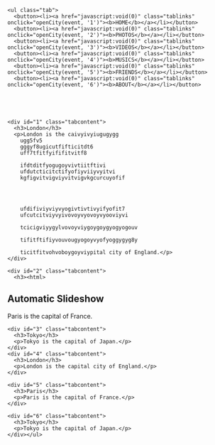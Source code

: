 <title>chaukighat-team</title>
  <style>
  
  body  {
    background-image: url("https://s-media-cache-ak0.pinimg.com/originals/4e/3a/ac/4e3aaccc8ee30b316642211e6d510364.jpg");
    background-color: #cccccc;
}

  
body {font-family: "Lato", sans-serif;}

ul.tab {
    list-style-type: none;
    margin: 0;
    padding: 0;
    overflow: hidden;
    border: 1px solid #33ff00;
    background-color: ;
	
}

/* Float the list items side by side */
ul.tab li {float: center;}

/* Style the links inside the list items */
ul.tab li a {
    display: inline-block;
    color: white;
    text-align: center;
    padding: 20px auto;
    text-decoration: none;
    transition: 0.3s;
    font-size: 20px;
    background-color: #0000ff;
    border: 3px;
    display: inline-block;
    font-size: 39.45px;
    margin: 3px 1px;

}

/* Change background color of links on hover */
ul.tab li a:hover {
    background-color: #33ff00;
}

/* Create an active/current tablink class */
ul.tab li a:focus, .active {
    background-color: #00ff00;
}

/* Style the tab content */
.tabcontent {
display: none;
    padding: auto;
    border: 1px solid #ccc;
    border-top: none;
}
</style>
  <body>


	<ul class="tab">
	  <button><li><a href="javascript:void(0)" class="tablinks" onclick="openCity(event, '1')"><b>HOME</b></a></li></button>
	  <button><li><a href="javascript:void(0)" class="tablinks" onclick="openCity(event, '2')"><b>PHOTOS</b></a></li></button>
	  <button><li><a href="javascript:void(0)" class="tablinks" onclick="openCity(event, '3')"><b>VIDEOS</b></a></li></button>
	  <button><li><a href="javascript:void(0)" class="tablinks" onclick="openCity(event, '4')"><b>MUSICS</b></a></li></button>
	  <button><li><a href="javascript:void(0)" class="tablinks" onclick="openCity(event, '5')"><b>FRIENDS</b></a></li></button>
	  <button><li><a href="javascript:void(0)" class="tablinks" onclick="openCity(event, '6')"><b>ABOUT</b></a></li></button>
	  
	  
	
	  

	<div id="1" class="tabcontent">
	  <h3>London</h3>
	  <p>London is the caivyivyiugugygg
		ugg5fv5
		gggyf8ugicutfifticitdt6
		uff7tfitfyififitvitf8
		
		ifdtditfyogugoyvivtiitftivi
		ufdutcticitctifyofiyviiyvyitvi
		kgfigvitvigviyvitvigvkgcurcuyofif
		
		
		
		
		ufdifiviyviyvyogivtivtivyifyofit7
		ufcutcitviyvyivovoyvyovoyvyooviyvi
		
		tcicigviyygylvovoyviygoygoygyogyogouv
		
		tifitftifiyvouvougyogoyvyofyoggygyg8y
		
		ticitfitvohvoboygoyviypital city of England.</p>
	</div>

	<div id="2" class="tabcontent">
	  <h3><html>
<title>W3.CSS</title>
<meta name="viewport" content="width=device-width, initial-scale=1">
<link rel="stylesheet" href="http://www.w3schools.com/lib/w3.css">
<style>
.mySlides {display:none;}
</style>
<body>

<h2 class="w3-center">Automatic Slideshow</h2>

<div class="w3-content w3-section" style="max-width:500px">
  <img class="mySlides" src="img_la.jpg" style="width:100%">
  <img class="mySlides" src="img_ny.jpg" style="width:100%">
  <img class="mySlides" src="img_chicago.jpg" style="width:100%">
</div>

<script>
var myIndex = 0;
carousel();

function carousel() {
    var i;
    var x = document.getElementsByClassName("mySlides");
    for (i = 0; i < x.length; i++) {
       x[i].style.display = "none";  
    }
    myIndex++;
    if (myIndex > x.length) {myIndex = 1}    
    x[myIndex-1].style.display = "block";  
    setTimeout(carousel, 2000); // Change image every 2 seconds
}
</script>

</body></h3>
	  <p>Paris is the capital of France.</p> 
	</div>

	<div id="3" class="tabcontent">
	  <h3>Tokyo</h3>
	  <p>Tokyo is the capital of Japan.</p>
	</div>
	<div id="4" class="tabcontent">
	  <h3>London</h3>
	  <p>London is the capital city of England.</p>
	</div>

	<div id="5" class="tabcontent">
	  <h3>Paris</h3>
	  <p>Paris is the capital of France.</p> 
	</div>

	<div id="6" class="tabcontent">
	  <h3>Tokyo</h3>
	  <p>Tokyo is the capital of Japan.</p>
	</div></ul>

<script>
function openCity(evt, cityName) {
    var i, tabcontent, tablinks;
    tabcontent = document.getElementsByClassName("tabcontent");
    for (i = 0; i < tabcontent.length; i++) {
        tabcontent[i].style.display = "none";
    }
    tablinks = document.getElementsByClassName("tablinks");
    for (i = 0; i < tablinks.length; i++) {
        tablinks[i].className = tablinks[i].className.replace(" active", "");
    }
    document.getElementById(cityName).style.display = "block";
    evt.currentTarget.className += " active";
}

</script>

  </body>
